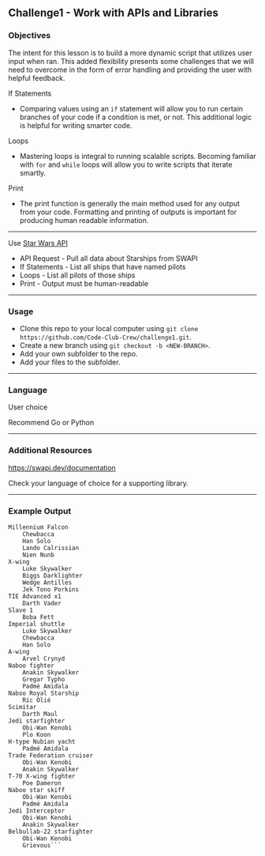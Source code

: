 ## Challenge1 - Work with APIs and Libraries
### Objectives

The intent for this lesson is to build a more dynamic script that utilizes user input when ran. This added flexibility presents some challenges that we will need to overcome in the form of error handling and providing the user with helpful feedback.

If Statements
- Comparing values using an `if` statement will allow you to run certain branches of your code if a condition is met, or not. This additional logic is helpful for writing smarter code.

Loops
- Mastering loops is integral to running scalable scripts. Becoming familiar with `for` and `while` loops will allow you to write scripts that iterate smartly.

Print
- The print function is generally the main method used for any output from your code. Formatting and printing of outputs is important for producing human readable information.

---
Use [Star Wars API](https://www.swapi.dev)
- API Request - Pull all data about Starships from SWAPI
- If Statements - List all ships that have named pilots
- Loops - List all pilots of those ships
- Print - Output must be human-readable
---
### Usage
- Clone this repo to your local computer using `git clone https://github.com/Code-Club-Crew/challenge1.git`.
- Create a new branch using `git checkout -b <NEW-BRANCH>`.
- Add your own subfolder to the repo.
- Add your files to the subfolder.

---

### Language
User choice

Recommend Go or Python

---
### Additional Resources
https://swapi.dev/documentation

Check your language of choice for a supporting library.

---
### Example Output
```
Millennium Falcon
	Chewbacca
	Han Solo
	Lando Calrissian
	Nien Nunb
X-wing
	Luke Skywalker
	Biggs Darklighter
	Wedge Antilles
	Jek Tono Porkins
TIE Advanced x1
	Darth Vader
Slave 1
	Boba Fett
Imperial shuttle
	Luke Skywalker
	Chewbacca
	Han Solo
A-wing
	Arvel Crynyd
Naboo fighter
	Anakin Skywalker
	Gregar Typho
	Padmé Amidala
Naboo Royal Starship
	Ric Olié
Scimitar
	Darth Maul
Jedi starfighter
	Obi-Wan Kenobi
	Plo Koon
H-type Nubian yacht
	Padmé Amidala
Trade Federation cruiser
	Obi-Wan Kenobi
	Anakin Skywalker
T-70 X-wing fighter
	Poe Dameron
Naboo star skiff
	Obi-Wan Kenobi
	Padmé Amidala
Jedi Interceptor
	Obi-Wan Kenobi
	Anakin Skywalker
Belbullab-22 starfighter
	Obi-Wan Kenobi
	Grievous```
